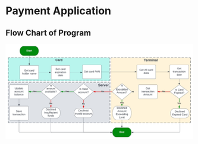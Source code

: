 # Payment Application

## Flow Chart of Program
![payment-flowchart](https://github.com/HusseinElsaka/Payment-Application/blob/master/payment-flowchart.jpeg?raw=true)
